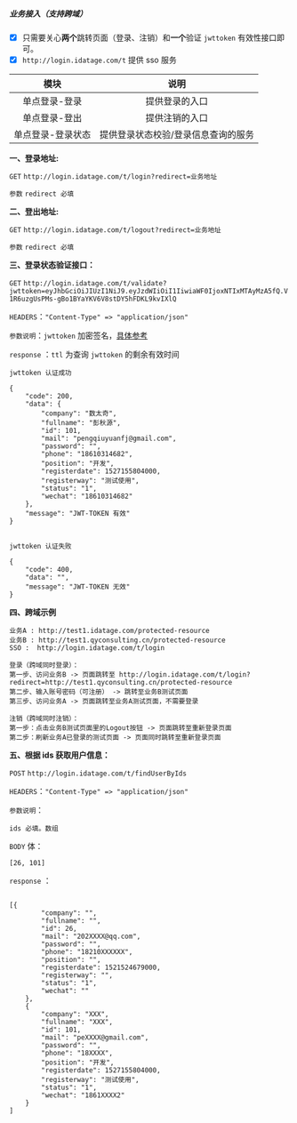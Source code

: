 ##### 业务接入（支持跨域）

* [x] 只需要关心**两个**跳转页面（登录、注销）和**一个**验证 `jwttoken` 有效性接口即可。
* [x] `http://login.idatage.com/t` 提供 sso 服务

| 模块 | 说明 |
| :---: | :---: |
| 单点登录-登录 | 提供登录的入口 |
| 单点登录-登出 | 提供注销的入口 |
| 单点登录-登录状态 | 提供登录状态校验/登录信息查询的服务 |

**一、登录地址:**

`GET` `http://login.idatage.com/t/login?redirect=业务地址`

`参数` `redirect 必填`

**二、登出地址:**

`GET` `http://login.idatage.com/t/logout?redirect=业务地址`

`参数` `redirect 必填`

**三、登录状态验证接口：**

`GET` `http://login.idatage.com/t/validate?jwttoken=eyJhbGciOiJIUzI1NiJ9.eyJzdWIiOiI1IiwiaWF0IjoxNTIxMTAyMzA5fQ.V1R6uzgUsPMs-gBo1BYaYKV6V8stDY5hFDKL9kvIXlQ`

`HEADERS`：`"Content-Type" => "application/json"`

`参数说明`：`jwttoken` 加密签名，[具体参考](http://blog.leapoahead.com/2015/09/06/understanding-jwt/)



`response` ：`ttl` 为查询 `jwttoken` 的剩余有效时间

```
jwttoken 认证成功

{
	"code": 200,
	"data": {
		"company": "数太奇",
		"fullname": "彭秋源",
		"id": 101,
		"mail": "pengqiuyuanfj@gmail.com",
		"password": "",
		"phone": "18610314682",
		"position": "开发",
		"registerdate": 1527155804000,
		"registerway": "测试使用",
		"status": "1",
		"wechat": "18610314682"
	},
	"message": "JWT-TOKEN 有效"
}


jwttoken 认证失败

{
    "code": 400,
    "data": "",
    "message": "JWT-TOKEN 无效"
}
```

**四、跨域示例**

```
业务A : http://test1.idatage.com/protected-resource
业务B : http://test1.qyconsulting.cn/protected-resource
SSO :  http://login.idatage.com/t/login

登录（跨域同时登录）：
第一步、访问业务B -> 页面跳转至 http://login.idatage.com/t/login?redirect=http://test1.qyconsulting.cn/protected-resource
第二步、输入账号密码（可注册） -> 跳转至业务B测试页面 
第三步、访问业务A -> 页面跳转至业务A测试页面，不需要登录

注销（跨域同时注销）：
第一步：点击业务B测试页面里的Logout按钮 -> 页面跳转至重新登录页面
第二步：刷新业务A已登录的测试页面 -> 页面同时跳转至重新登录页面
```

**五、根据 ids 获取用户信息：**

`POST` `http://login.idatage.com/t/findUserByIds`

`HEADERS`：`"Content-Type" => "application/json"`

`参数说明`：

```
ids 必填。数组
```

`BODY` 体：

```
[26, 101]
```


`response` ：

```

[{
		"company": "",
		"fullname": "",
		"id": 26,
		"mail": "202XXXX@qq.com",
		"password": "",
		"phone": "18210XXXXXX",
		"position": "",
		"registerdate": 1521524679000,
		"registerway": "",
		"status": "1",
		"wechat": ""
	},
	{
		"company": "XXX",
		"fullname": "XXX",
		"id": 101,
		"mail": "peXXXX@gmail.com",
		"password": "",
		"phone": "18XXXX",
		"position": "开发",
		"registerdate": 1527155804000,
		"registerway": "测试使用",
		"status": "1",
		"wechat": "1861XXXX2"
	}
]
```



